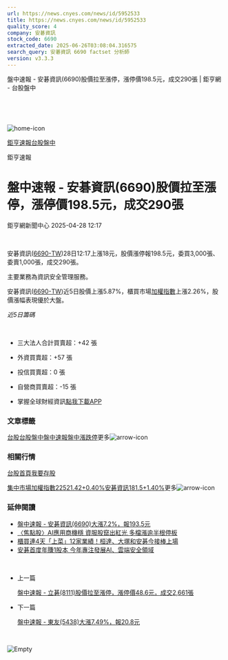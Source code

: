 ```yaml
---
url: https://news.cnyes.com/news/id/5952533
title: https://news.cnyes.com/news/id/5952533
quality_score: 4
company: 安碁資訊
stock_code: 6690
extracted_date: 2025-06-26T03:08:04.316575
search_query: 安碁資訊 6690 factset 分析師
version: v3.3.3
---
```


盤中速報 - 安碁資訊(6690)股價拉至漲停，漲停價198.5元，成交290張 | 鉅亨網 - 台股盤中

‌

‌

![home-icon](/assets/icons/breadCrumb/symbol-icon-home.svg)

[鉅亨速報](/news/cat/anue_live)[台股盤中](/news/cat/tw_live)

鉅亨速報

# 盤中速報 - 安碁資訊(6690)股價拉至漲停，漲停價198.5元，成交290張

鉅亨網新聞中心 2025-04-28 12:17

‌

安碁資訊([6690-TW](https://www.cnyes.com/twstock/6690))28日12:17上漲18元，股價漲停報198.5元，委買3,000張、委賣1,000張，成交290張。

主要業務為資訊安全管理服務。

安碁資訊([6690-TW](https://www.cnyes.com/twstock/6690))近5日股價上漲5.87%，櫃買市場[加權指數](https://invest.cnyes.com/index/TWS/TSE01)上漲2.26%，股價漲幅表現優於大盤。

*近5日籌碼*

‌

* 三大法人合計買賣超：+42 張
* 外資買賣超：+57 張
* 投信買賣超：0 張
* 自營商買賣超：-15 張

* 掌握全球財經資訊[點我下載APP](http://www.cnyes.com/app/?utm_source=mweb&utm_medium=HamMenuBanner&utm_campaign=fixed&utm_content=entr)

### 文章標籤

[台股](https://news.cnyes.com/tag/台股 "台股")[台股盤中](https://news.cnyes.com/tag/台股盤中 "台股盤中")[盤中速報](https://news.cnyes.com/tag/盤中速報 "盤中速報")[盤中漲跌停](https://news.cnyes.com/tag/盤中漲跌停 "盤中漲跌停")更多![arrow-icon](/assets/icons/arrows/arrow-down.svg)

### 相關行情

[台股首頁](https://www.cnyes.com/twstock)[我要存股](https://supr.link/8OHaU)

[集中市場加權指數22521.42+0.40%](https://invest.cnyes.com/index/TWS/TSE01)[安碁資訊181.5+1.40%](https://www.cnyes.com/twstock/6690)更多![arrow-icon](/assets/icons/arrows/arrow-down.svg)

### 延伸閱讀

* [盤中速報 - 安碁資訊(6690)大漲7.2%，報193.5元](/news/id/5952516)
* [〈焦點股〉AI應用商機穩 資服股竄出紅光 多檔漲逾半根停板](/news/id/5952337)
* [櫃買連4天「上菜」12家業績！桓達、大塚和安碁今接棒上場](/news/id/5909044)
* [安碁首度年賺1股本 今年專注發展AI、雲端安全領域](/news/id/5872219)

‌

* 上一篇

  [盤中速報 - 立碁(8111)股價拉至漲停，漲停價48.6元，成交2,661張](/news/id/5953601)
* 下一篇

  [盤中速報 - 東友(5438)大漲7.49%，報20.8元](/news/id/5952348)

‌

![Empty](/assets/icons/skeleton/empty-image.svg)

‌
